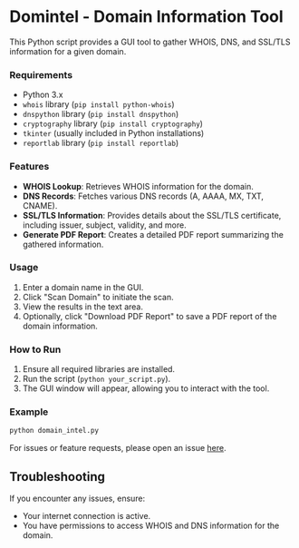 # Domintel - Domain Information Tool

This Python script provides a GUI tool to gather WHOIS, DNS, and SSL/TLS information for a given domain.

### Requirements
- Python 3.x
- `whois` library (`pip install python-whois`)
- `dnspython` library (`pip install dnspython`)
- `cryptography` library (`pip install cryptography`)
- `tkinter` (usually included in Python installations)
- `reportlab` library (`pip install reportlab`)

### Features
- **WHOIS Lookup**: Retrieves WHOIS information for the domain.
- **DNS Records**: Fetches various DNS records (A, AAAA, MX, TXT, CNAME).
- **SSL/TLS Information**: Provides details about the SSL/TLS certificate, including issuer, subject, validity, and more.
- **Generate PDF Report**: Creates a detailed PDF report summarizing the gathered information.

### Usage
1. Enter a domain name in the GUI.
2. Click "Scan Domain" to initiate the scan.
3. View the results in the text area.
4. Optionally, click "Download PDF Report" to save a PDF report of the domain information.

### How to Run
1. Ensure all required libraries are installed.
2. Run the script (`python your_script.py`).
3. The GUI window will appear, allowing you to interact with the tool.

### Example
```python
python domain_intel.py
```

For issues or feature requests, please open an issue [here](https://github.com/yourusername/your-repository/issues).

## Troubleshooting

If you encounter any issues, ensure:
- Your internet connection is active.
- You have permissions to access WHOIS and DNS information for the domain.